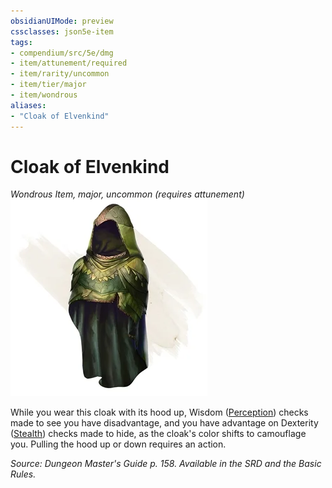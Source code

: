 ```yaml
---
obsidianUIMode: preview
cssclasses: json5e-item
tags:
- compendium/src/5e/dmg
- item/attunement/required
- item/rarity/uncommon
- item/tier/major
- item/wondrous
aliases: 
- "Cloak of Elvenkind"
---
```

# Cloak of Elvenkind
*Wondrous Item, major, uncommon (requires attunement)*  
![](4-Resources/Compendium/items/img/cloak-of-elvenkind.webp#right)  


While you wear this cloak with its hood up, Wisdom ([Perception](4-Resources/Compendium/rules/skills.md#Perception)) checks made to see you have disadvantage, and you have advantage on Dexterity ([Stealth](4-Resources/Compendium/rules/skills.md#Stealth)) checks made to hide, as the cloak's color shifts to camouflage you. Pulling the hood up or down requires an action.

*Source: Dungeon Master's Guide p. 158. Available in the SRD and the Basic Rules.*